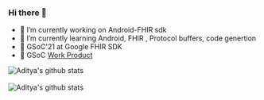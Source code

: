 ### Hi there 👋


- 🔭 I’m currently working on Android-FHIR sdk
- 🌱 I’m currently learning Android, FHIR , Protocol buffers, code genertion
- 🏥 GSoC'21 at Google FHIR SDK
- 📝 GSoC [Work Product](https://gist.github.com/epicadk/80c3c172074868aac2076f5d4c1cfb85)

 ![Aditya's github stats](https://github-readme-stats.vercel.app/api?username=epicadk&show_icons=true&hide_border=false) <br> <br> 
 ![Aditya's github stats](https://github-readme-streak-stats.herokuapp.com/?user=epicadk&currStreakNum=2FD3EB&fire=pink&sideLabels=F00)

